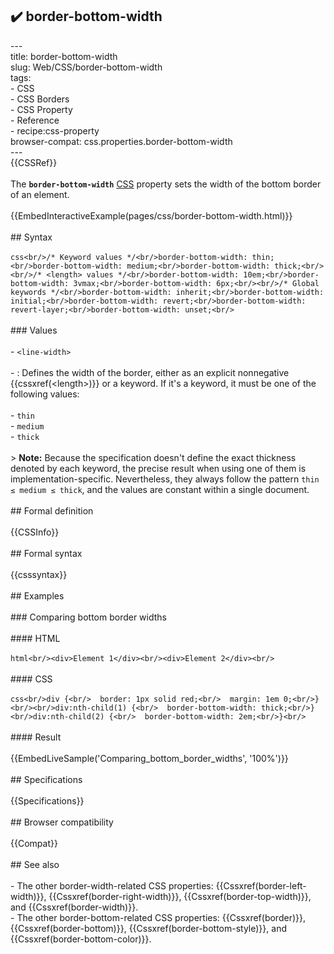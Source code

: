 ## ✔️ border-bottom-width 
 ---<br/>title: border-bottom-width<br/>slug: Web/CSS/border-bottom-width<br/>tags:<br/>  - CSS<br/>  - CSS Borders<br/>  - CSS Property<br/>  - Reference<br/>  - recipe:css-property<br/>browser-compat: css.properties.border-bottom-width<br/>---<br/>{{CSSRef}}<br/><br/>The **`border-bottom-width`** [CSS](/en-US/docs/Web/CSS) property sets the width of the bottom border of an element.<br/><br/>{{EmbedInteractiveExample(pages/css/border-bottom-width.html)}}<br/><br/>## Syntax<br/><br/>```css<br/>/* Keyword values */<br/>border-bottom-width: thin;<br/>border-bottom-width: medium;<br/>border-bottom-width: thick;<br/><br/>/* <length> values */<br/>border-bottom-width: 10em;<br/>border-bottom-width: 3vmax;<br/>border-bottom-width: 6px;<br/><br/>/* Global keywords */<br/>border-bottom-width: inherit;<br/>border-bottom-width: initial;<br/>border-bottom-width: revert;<br/>border-bottom-width: revert-layer;<br/>border-bottom-width: unset;<br/>```<br/><br/>### Values<br/><br/>- `<line-width>`<br/><br/>  - : Defines the width of the border, either as an explicit nonnegative {{cssxref(&lt;length&gt;)}} or a keyword. If it's a keyword, it must be one of the following values:<br/><br/>    - `thin`<br/>    - `medium`<br/>    - `thick`<br/><br/>> **Note:** Because the specification doesn't define the exact thickness denoted by each keyword, the precise result when using one of them is implementation-specific. Nevertheless, they always follow the pattern `thin ≤ medium ≤ thick`, and the values are constant within a single document.<br/><br/>## Formal definition<br/><br/>{{CSSInfo}}<br/><br/>## Formal syntax<br/><br/>{{csssyntax}}<br/><br/>## Examples<br/><br/>### Comparing bottom border widths<br/><br/>#### HTML<br/><br/>```html<br/><div>Element 1</div><br/><div>Element 2</div><br/>```<br/><br/>#### CSS<br/><br/>```css<br/>div {<br/>  border: 1px solid red;<br/>  margin: 1em 0;<br/>}<br/><br/>div:nth-child(1) {<br/>  border-bottom-width: thick;<br/>}<br/>div:nth-child(2) {<br/>  border-bottom-width: 2em;<br/>}<br/>```<br/><br/>#### Result<br/><br/>{{EmbedLiveSample('Comparing_bottom_border_widths', '100%')}}<br/><br/>## Specifications<br/><br/>{{Specifications}}<br/><br/>## Browser compatibility<br/><br/>{{Compat}}<br/><br/>## See also<br/><br/>- The other border-width-related CSS properties: {{Cssxref(border-left-width)}}, {{Cssxref(border-right-width)}}, {{Cssxref(border-top-width)}}, and {{Cssxref(border-width)}}.<br/>- The other border-bottom-related CSS properties: {{Cssxref(border)}}, {{Cssxref(border-bottom)}}, {{Cssxref(border-bottom-style)}}, and {{Cssxref(border-bottom-color)}}.<br/>